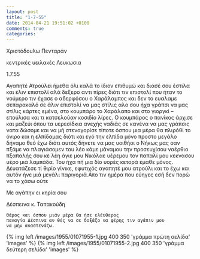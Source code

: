 ```yaml
---
layout: post
title: "1-7-55"
date: 2014-04-21 19:51:02 +0100
comments: true
categories:
---
```


Xριστόδουλω Πενταράν

κεντρικές υειλακές Λευκωσια

1.7.55

Αγαπητέ Ατρούλει ήμεθα όλι καλά το ίδιον επιθυμώ και διασέ σου έστιλα και έλιν επιστολί αλά δεξερο αντι πίρες διότι τιν επιστολί που ήταν το νούμερο τιν έχασε ο αδερφόσου ο Χαράλαμπος και δεν το ευαλαμε σεπαρακαλό σε άλιν επιστολί να μας στίλις αλο σου ήχα γράπσι να μας στίλις κάρτες εμένα, στο κουμπάρο το Χαράλαπο και στο γιοργκί – επούλισα και τι κατσελούαν κοσιδίο λίρες. Ο κουμπάρος ο πανίκος άρχισε και μαζεύι όπου τα υερεσίδκια ανεχής ναδιάς σε κανένα να μας γράπσις νατα δώσομε και να μή στενογορίσε τίποτε όσπου μια μέρα θα πλιρόθί το όνιρο και η ελπίδαμας διότι και εγό την ελπίδα μόνο προστο μεγάλο δήναμο θεό έχω διότι αυτός δήνετε να μας υοιθήσι ο Νήκως μας σαν πξάμε να πλαγιάσομεν του λέο κάμε μάναμου την προσευχίσου ναέρθιο πξαπαλής σου κε λέη άγιε μου Νικόλαε υέρεμου τον παπαλί μου κεκνασου υέρο μιά λαμπάδα. Του ήχα πή μια δίο υορές κετορά έμαθε μόνος. Δέυατάζεσε τί θιρίο γίνικε, εφυτιχός αγαπητέ μου ατρούλι και το έχω και αυτόν ήνε μιά μεγάλι παριγοριά.Απο τιν ημέρα που εύηγες εσή δεν πορώ να το χάσω ούτε

Με αγάπην ει κηρία σου

 Δέσπεινα κ. Ταπακούδη



    Θάρος και όσπου μιάν μέρα θα ήσε ελέυθερος
    παναγία Δέσπινα αν θές να σε δοξάζο να φέρης τιν αγάπιν μου
    να μήν αναστενάζω.

{% img left /images/1955/01071955-1.jpg 400 350 'γράμμα πρώτη σελίδα' 'images' %}
{% img left /images/1955/01071955-2.jpg 400 350 'γράμμα δεύτερη σελίδα' 'images' %}
